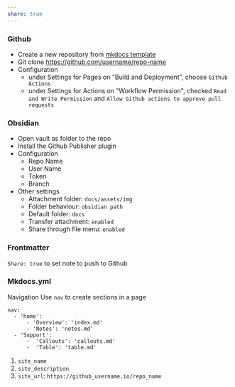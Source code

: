 ```yaml
---
share: true
---
```


### Github
- Create a new repository from [mkdocs template](https://github.com/ObsidianPublisher/publisher-template-gh-pages/generate)
- Git clone https://github.com/username/repo-name
- Configuration
	- under Settings for Pages on "Build and Deployment", choose `Github Actions`
	- under Settings for Actions on "Workflow Permission", checked `Read and Write Permission` and `Allow Github actions to approve pull requests`

### Obsidian
- Open vault as folder to the repo
- Install the Github Publisher plugin
- Configuration
	- Repo Name
	- User Name
	- Token
	- Branch
- Other settings
	- Attachment folder: `docs/assets/img`
	- Folder behaviour: `obsidian path`
	- Default folder: `docs`
	- Transfer attachment: `enabled`
	- Share through file menu: `enabled`

### Frontmatter

`Share: true` to set note to push to Github

### Mkdocs.yml

Navigation
Use `nav` to create sections in a page

```
nav: 
  - 'home':
	  - 'Overview': 'index.md'
	  - 'Notes': 'notes.md'
  - 'Support':
	  -  'Callouts': 'callouts.md'
	  -  'Table': 'table.md'
```
  
1.  `site_name`
2.  `site_description`
3.  `site_url`: `https://github_username.io/repo_name`